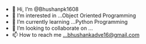 - 👋 Hi, I’m @Bhushanpk1608
- 👀 I’m interested in ...Object Oriented Programming
- 🌱 I’m currently learning ...Python Programming
- 💞️ I’m looking to collaborate on ...
- 📫 How to reach me ...bhushankadve16@gmail.com

<!---
Bhushanpk1608/Bhushanpk1608 is a ✨ special ✨ repository because its `README.md` (this file) appears on your GitHub profile.
You can click the Preview link to take a look at your changes.
--->
